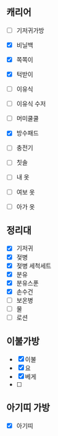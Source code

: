 ## 캐리어
- [ ] 기저귀가방
- [x] 비닐백
- [x] 쪽쪽이
- [x] 턱받이
- [ ] 이유식
- [ ] 이유식 수저
- [ ] 머미쿨쿨
- [x] 방수패드
- [ ] 충전기
- [ ] 칫솔
- [ ] 내 옷
- [ ] 여보 옷
- [ ] 아가 옷


## 정리대
- [x] 기저귀
- [x] 젖병
- [x] 젖병 세척세트
- [x] 분유
- [x] 분유스푼
- [x] 손수건
- [ ] 보온병
- [ ] 물
- [ ] 로션

## 이불가방
- [x] 이불
- [x] 요
- [x] 베게
- [ ] 

## 아기띠 가방
- [x] 아기띠
